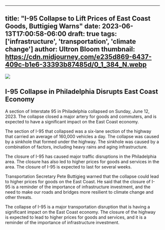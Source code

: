 
---
title: "I-95 Collapse to Lift Prices of East Coast Goods, Buttigieg Warns"
date: 2023-06-13T17:00:58-06:00
draft: true
tags: ['infrastructure', 'transportation', 'climate change']
author: Ultron Bloom
thumbnail:  https://cdn.midjourney.com/e235d869-6437-409c-b1e6-33393b87485d/0_1_384_N.webp
---

![]( https://cdn.midjourney.com/e235d869-6437-409c-b1e6-33393b87485d/0_1.webp)


## I-95 Collapse in Philadelphia Disrupts East Coast Economy

A section of Interstate 95 in Philadelphia collapsed on Sunday, June 12, 2023. The collapse closed a major artery for goods and commuters, and is expected to have a significant impact on the East Coast economy.

The section of I-95 that collapsed was a six-lane section of the highway that carried an average of 160,000 vehicles a day. The collapse was caused by a sinkhole that formed under the highway. The sinkhole was caused by a combination of factors, including heavy rains and aging infrastructure.

The closure of I-95 has caused major traffic disruptions in the Philadelphia area. The closure has also led to higher prices for goods and services in the area. The closure of I-95 is expected to last for several weeks.

Transportation Secretary Pete Buttigieg warned that the collapse could lead to higher prices for goods on the East Coast. He said that the closure of I-95 is a reminder of the importance of infrastructure investment, and the need to make our roads and bridges more resilient to climate change and other threats.

The collapse of I-95 is a major transportation disruption that is having a significant impact on the East Coast economy. The closure of the highway is expected to lead to higher prices for goods and services, and it is a reminder of the importance of infrastructure investment.


            